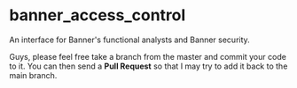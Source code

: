 # banner_access_control
An interface for Banner's functional analysts and Banner security.

Guys, please feel free take a branch from the master and commit your code to it. You can then send a **Pull Request** so that I may try to add it back to the main branch.
